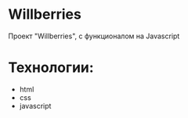# Willberries
Проект "Willberries", с функционалом на Javascript

# Технологии:
- html
- css
- javascript
